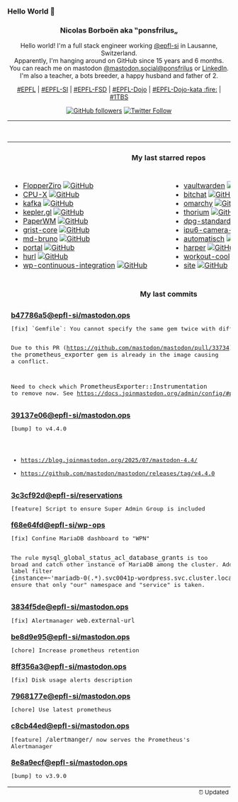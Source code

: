 ### Hello World 👋

<p align="center">
  <!-- use https://avatars.githubusercontent.com/u/176002?v=4 for your default github picture 
  <img src="https://raw.githubusercontent.com/ponsfrilus/ponsfrilus/master/img/ponsfrilus.png" title="Nicolas Borboën aka ‟ponsfrilus„" alt="Nicolas Borboën aka ‟ponsfrilus„" /> -->
  <h3 align="center">
    Nicolas Borboën aka ‟ponsfrilus„
  </h3>
  <p align="center">
    Hello world! I'm a full stack engineer working <a href="https://github.com/epfl-si">@epfl-si</a> in Lausanne, Switzerland.
    <br />Apparently, I'm hanging around on GitHub since 15 years and 6 months.
    <br />You can reach me on mastodon <a href="https://mastodon.social/@ponsfrilus" rel="me">@mastodon.social@ponsfrilus</a> or <a href="http://linkedin.com/in/nicolasborboen">LinkedIn</a>.
    <br />I'm also a teacher, a bots breeder, a happy husband and father of 2.
  </p>
  <p align="center">
    <a href="https://www.epfl.ch">#EPFL</a> | 
    <a href="https://github.com/epfl-si/">#EPFL-SI</a> | 
    <a href="https://github.com/epfl-fsd">#EPFL-FSD</a> | 
    <a href="https://github.com/topics/epfl-dojo">#EPFL-Dojo</a> | 
    <a href="https://github.com/topics/epfl-dojo-kata">#EPFL-Dojo-kata :fire:</a> | 
    <a href="https://en.wikipedia.org/wiki/Indentation_style#Variant:_1TBS_(OTBS)">#1TBS</a>
  </p>
  <p align="center">
    <a href="https://github.com/ponsfrilus"><img alt="GitHub followers" src="https://img.shields.io/github/followers/ponsfrilus?label=Follow%20me%20on%20github&style=social"></a>
    <a href="https://twitter.com/ponsfrilus"><img alt="Twitter Follow" src="https://img.shields.io/twitter/follow/ponsfrilus?label=follow%20me%20on%20twitter&style=social"></a>
  </p>
  </p><hr><table align="center">
<tr>
<td colspan="2" align="center"><h4>My last starred repos</h4></td>
</tr>
<tr>
<td valign="top">
<ul>
<li>
<a href="https://github.com/lraton/FlopperZiro" title="A Flipper Zero clone, but cheapest, DIY and simply Open Source, made with Arduino IDE" target="_blank">FlopperZiro</a>&nbsp;<a href="https://github.com/lraton/FlopperZiro" title="A Flipper Zero clone, but cheapest, DIY and simply Open Source, made with Arduino IDE" target="_blank"><img src="https://img.shields.io/github/stars/lraton/FlopperZiro?style=social" alt="GitHub"></a>
</li>
<li>
<a href="https://github.com/TheTumultuousUnicornOfDarkness/CPU-X" title="CPU-X is a Free software that gathers information on CPU, motherboard and more" target="_blank">CPU-X</a>&nbsp;<a href="https://github.com/TheTumultuousUnicornOfDarkness/CPU-X" title="CPU-X is a Free software that gathers information on CPU, motherboard and more" target="_blank"><img src="https://img.shields.io/github/stars/TheTumultuousUnicornOfDarkness/CPU-X?style=social" alt="GitHub"></a>
</li>
<li>
<a href="https://github.com/apache/kafka" title="Mirror of Apache Kafka" target="_blank">kafka</a>&nbsp;<a href="https://github.com/apache/kafka" title="Mirror of Apache Kafka" target="_blank"><img src="https://img.shields.io/github/stars/apache/kafka?style=social" alt="GitHub"></a>
</li>
<li>
<a href="https://github.com/keplergl/kepler.gl" title="Kepler.gl is a powerful open source geospatial analysis tool for large-scale data sets." target="_blank">kepler.gl</a>&nbsp;<a href="https://github.com/keplergl/kepler.gl" title="Kepler.gl is a powerful open source geospatial analysis tool for large-scale data sets." target="_blank"><img src="https://img.shields.io/github/stars/keplergl/kepler.gl?style=social" alt="GitHub"></a>
</li>
<li>
<a href="https://github.com/paperwm/PaperWM" title="Tiled scrollable window management for GNOME Shell" target="_blank">PaperWM</a>&nbsp;<a href="https://github.com/paperwm/PaperWM" title="Tiled scrollable window management for GNOME Shell" target="_blank"><img src="https://img.shields.io/github/stars/paperwm/PaperWM?style=social" alt="GitHub"></a>
</li>
<li>
<a href="https://github.com/gristlabs/grist-core" title="Grist is the evolution of spreadsheets." target="_blank">grist-core</a>&nbsp;<a href="https://github.com/gristlabs/grist-core" title="Grist is the evolution of spreadsheets." target="_blank"><img src="https://img.shields.io/github/stars/gristlabs/grist-core?style=social" alt="GitHub"></a>
</li>
<li>
<a href="https://github.com/epfl-si/md-bruno" title="Collection d'appels vers les APIs de l'équipe MD" target="_blank">md-bruno</a>&nbsp;<a href="https://github.com/epfl-si/md-bruno" title="Collection d'appels vers les APIs de l'équipe MD" target="_blank"><img src="https://img.shields.io/github/stars/epfl-si/md-bruno?style=social" alt="GitHub"></a>
</li>
<li>
<a href="https://github.com/kooked-ch/portal" title="null" target="_blank">portal</a>&nbsp;<a href="https://github.com/kooked-ch/portal" title="null" target="_blank"><img src="https://img.shields.io/github/stars/kooked-ch/portal?style=social" alt="GitHub"></a>
</li>
<li>
<a href="https://github.com/Orange-OpenSource/hurl" title="Hurl, run and test HTTP requests with plain text." target="_blank">hurl</a>&nbsp;<a href="https://github.com/Orange-OpenSource/hurl" title="Hurl, run and test HTTP requests with plain text." target="_blank"><img src="https://img.shields.io/github/stars/Orange-OpenSource/hurl?style=social" alt="GitHub"></a>
</li>
<li>
<a href="https://github.com/epfl-si/wp-continuous-integration" title="WP Continuous Integration for PR images builds with Tekton" target="_blank">wp-continuous-integration</a>&nbsp;<a href="https://github.com/epfl-si/wp-continuous-integration" title="WP Continuous Integration for PR images builds with Tekton" target="_blank"><img src="https://img.shields.io/github/stars/epfl-si/wp-continuous-integration?style=social" alt="GitHub"></a>
</li>
</ul>
<img width="450" height="1" /></td>
<td valign="top">
<ul>
<li>
<a href="https://github.com/dani-garcia/vaultwarden" title="Unofficial Bitwarden compatible server written in Rust, formerly known as bitwarden_rs" target="_blank">vaultwarden</a>&nbsp;<a href="https://github.com/dani-garcia/vaultwarden" title="Unofficial Bitwarden compatible server written in Rust, formerly known as bitwarden_rs" target="_blank"><img src="https://img.shields.io/github/stars/dani-garcia/vaultwarden?style=social" alt="GitHub"></a>
</li>
<li>
<a href="https://github.com/permissionlesstech/bitchat" title="bluetooth mesh chat, IRC vibes" target="_blank">bitchat</a>&nbsp;<a href="https://github.com/permissionlesstech/bitchat" title="bluetooth mesh chat, IRC vibes" target="_blank"><img src="https://img.shields.io/github/stars/permissionlesstech/bitchat?style=social" alt="GitHub"></a>
</li>
<li>
<a href="https://github.com/basecamp/omarchy" title="Opinionated Arch/Hyprland Setup" target="_blank">omarchy</a>&nbsp;<a href="https://github.com/basecamp/omarchy" title="Opinionated Arch/Hyprland Setup" target="_blank"><img src="https://img.shields.io/github/stars/basecamp/omarchy?style=social" alt="GitHub"></a>
</li>
<li>
<a href="https://github.com/Alex313031/thorium" title="Chromium fork named after radioactive element No. 90. Windows and MacOS/Raspi/Android/Special builds are in different repositories, links are towards the top of the README.md." target="_blank">thorium</a>&nbsp;<a href="https://github.com/Alex313031/thorium" title="Chromium fork named after radioactive element No. 90. Windows and MacOS/Raspi/Android/Special builds are in different repositories, links are towards the top of the README.md." target="_blank"><img src="https://img.shields.io/github/stars/Alex313031/thorium?style=social" alt="GitHub"></a>
</li>
<li>
<a href="https://github.com/DPGAlliance/dpg-standard" title="Digital Public Goods Standard" target="_blank">dpg-standard</a>&nbsp;<a href="https://github.com/DPGAlliance/dpg-standard" title="Digital Public Goods Standard" target="_blank"><img src="https://img.shields.io/github/stars/DPGAlliance/dpg-standard?style=social" alt="GitHub"></a>
</li>
<li>
<a href="https://github.com/intel/ipu6-camera-bins" title="null" target="_blank">ipu6-camera-bins</a>&nbsp;<a href="https://github.com/intel/ipu6-camera-bins" title="null" target="_blank"><img src="https://img.shields.io/github/stars/intel/ipu6-camera-bins?style=social" alt="GitHub"></a>
</li>
<li>
<a href="https://github.com/automatisch/automatisch" title="The open source Zapier alternative. Build workflow automation without spending time and money." target="_blank">automatisch</a>&nbsp;<a href="https://github.com/automatisch/automatisch" title="The open source Zapier alternative. Build workflow automation without spending time and money." target="_blank"><img src="https://img.shields.io/github/stars/automatisch/automatisch?style=social" alt="GitHub"></a>
</li>
<li>
<a href="https://github.com/Automattic/harper" title="Offline, privacy-first grammar checker. Fast, open-source, Rust-powered" target="_blank">harper</a>&nbsp;<a href="https://github.com/Automattic/harper" title="Offline, privacy-first grammar checker. Fast, open-source, Rust-powered" target="_blank"><img src="https://img.shields.io/github/stars/Automattic/harper?style=social" alt="GitHub"></a>
</li>
<li>
<a href="https://github.com/Snouzy/workout-cool" title="🏋 Modern open-source fitness coaching platform. Create workout plans, track progress, and access a comprehensive exercise database." target="_blank">workout-cool</a>&nbsp;<a href="https://github.com/Snouzy/workout-cool" title="🏋 Modern open-source fitness coaching platform. Create workout plans, track progress, and access a comprehensive exercise database." target="_blank"><img src="https://img.shields.io/github/stars/Snouzy/workout-cool?style=social" alt="GitHub"></a>
</li>
<li>
<a href="https://github.com/nohello-net/site" title="null" target="_blank">site</a>&nbsp;<a href="https://github.com/nohello-net/site" title="null" target="_blank"><img src="https://img.shields.io/github/stars/nohello-net/site?style=social" alt="GitHub"></a>
</li>
</ul>
<img width="450" height="1" /></td>
</tr>
<tr>
<td colspan="2" align="center"><h4>My last commits</h4></td>
</tr>
<tr>
        <td colspan="2">
          <div><strong><a href="https://api.github.com/repos/epfl-si/mastodon.ops/commits/b47786a53dd9f69bfc50454690b6614b329412c2" title="2025-07-08T20:18:29.000+02:00" target="_blank">b47786a5</a><a href="https://github.com/epfl-si">@epfl-si</a><a href="https://github.com/epfl-si/mastodon.ops" title="Mastodon server of EPFL">/mastodon.ops</a></strong></div>
          <pre>[fix] `Gemfile`: You cannot specify the same gem twice with different version requirements.

Due to this PR (https://github.com/mastodon/mastodon/pull/33734), the 
`prometheus_exporter` gem is already in the image causing a conflict.

Need to check which `PrometheusExporter::Instrumentation` to remove now. 
See https://docs.joinmastodon.org/admin/config/#prometheus</pre>
        </td>
        </tr><tr>
        <td colspan="2">
          <div><strong><a href="https://api.github.com/repos/epfl-si/mastodon.ops/commits/39137e06ba8d0365224747ba9ad0b37cedc4190c" title="2025-07-08T19:54:09.000+02:00" target="_blank">39137e06</a><a href="https://github.com/epfl-si">@epfl-si</a><a href="https://github.com/epfl-si/mastodon.ops" title="Mastodon server of EPFL">/mastodon.ops</a></strong></div>
          <pre>[bump] to v4.4.0

- https://blog.joinmastodon.org/2025/07/mastodon-4.4/
- https://github.com/mastodon/mastodon/releases/tag/v4.4.0</pre>
        </td>
        </tr><tr>
        <td colspan="2">
          <div><strong><a href="https://api.github.com/repos/epfl-si/reservations/commits/3c3cf92dfab0567682b2201c119d7c934b0948cc" title="2025-07-08T16:18:38.000+02:00" target="_blank">3c3cf92d</a><a href="https://github.com/epfl-si">@epfl-si</a><a href="https://github.com/epfl-si/reservations" title="Source code for the reservations.epfl.ch Web app">/reservations</a></strong></div>
          <pre>[feature] Script to ensure Super Admin Group is included</pre>
        </td>
        </tr><tr>
        <td colspan="2">
          <div><strong><a href="https://api.github.com/repos/epfl-si/wp-ops/commits/f68e64fd8df766d697e3966dcc89ef656df10eb6" title="2025-07-07T18:23:37.000+02:00" target="_blank">f68e64fd</a><a href="https://github.com/epfl-si">@epfl-si</a><a href="https://github.com/epfl-si/wp-ops" title="DevOps infrastructure for the WordPress-at-EFPL project">/wp-ops</a></strong></div>
          <pre>[fix] Confine MariaDB dashboard to "WPN"

The rule `mysql_global_status_acl_database_grants` is too broad and 
catch other instance of MariaDB among the cluster. Adding the label 
filter 
`{instance=~'mariadb-0(.*).svc0041p-wordpress.svc.cluster.local'}` 
ensure that only "our" namespace and "service" is taken.</pre>
        </td>
        </tr><tr>
        <td colspan="2">
          <div><strong><a href="https://api.github.com/repos/epfl-si/mastodon.ops/commits/3834f5de64772a9f4a3e169f68ecd86c0d41619c" title="2025-07-06T00:16:14.000+02:00" target="_blank">3834f5de</a><a href="https://github.com/epfl-si">@epfl-si</a><a href="https://github.com/epfl-si/mastodon.ops" title="Mastodon server of EPFL">/mastodon.ops</a></strong></div>
          <pre>[fix] Alertmanager `web.external-url`</pre>
        </td>
        </tr><tr>
        <td colspan="2">
          <div><strong><a href="https://api.github.com/repos/epfl-si/mastodon.ops/commits/be8d9e9558f551ad0cb63cf6d583a2a89e9aec51" title="2025-07-05T23:59:16.000+02:00" target="_blank">be8d9e95</a><a href="https://github.com/epfl-si">@epfl-si</a><a href="https://github.com/epfl-si/mastodon.ops" title="Mastodon server of EPFL">/mastodon.ops</a></strong></div>
          <pre>[chore] Increase prometheus retention</pre>
        </td>
        </tr><tr>
        <td colspan="2">
          <div><strong><a href="https://api.github.com/repos/epfl-si/mastodon.ops/commits/8ff356a3718e7667777fadc2a1891a23d50ce223" title="2025-07-05T23:59:03.000+02:00" target="_blank">8ff356a3</a><a href="https://github.com/epfl-si">@epfl-si</a><a href="https://github.com/epfl-si/mastodon.ops" title="Mastodon server of EPFL">/mastodon.ops</a></strong></div>
          <pre>[fix] Disk usage alerts description</pre>
        </td>
        </tr><tr>
        <td colspan="2">
          <div><strong><a href="https://api.github.com/repos/epfl-si/mastodon.ops/commits/7968177ee039825a9caf8b193e3cbe1801316492" title="2025-07-05T23:58:35.000+02:00" target="_blank">7968177e</a><a href="https://github.com/epfl-si">@epfl-si</a><a href="https://github.com/epfl-si/mastodon.ops" title="Mastodon server of EPFL">/mastodon.ops</a></strong></div>
          <pre>[chore] Use latest prometheus</pre>
        </td>
        </tr><tr>
        <td colspan="2">
          <div><strong><a href="https://api.github.com/repos/epfl-si/mastodon.ops/commits/c8cb44ed45e515bf81bfdae895f10c420b7c2a93" title="2025-07-05T23:58:15.000+02:00" target="_blank">c8cb44ed</a><a href="https://github.com/epfl-si">@epfl-si</a><a href="https://github.com/epfl-si/mastodon.ops" title="Mastodon server of EPFL">/mastodon.ops</a></strong></div>
          <pre>[feature] `/alertmanger/` now serves the Prometheus's Alertmanager</pre>
        </td>
        </tr><tr>
        <td colspan="2">
          <div><strong><a href="https://api.github.com/repos/epfl-si/mastodon.ops/commits/8e8a9ecf62305dcc12299f297b6ec5e3082b6b40" title="2025-07-05T23:30:31.000+02:00" target="_blank">8e8a9ecf</a><a href="https://github.com/epfl-si">@epfl-si</a><a href="https://github.com/epfl-si/mastodon.ops" title="Mastodon server of EPFL">/mastodon.ops</a></strong></div>
          <pre>[bump] to v3.9.0</pre>
        </td>
        </tr><tfoot>
<tr>
<td colspan="2" align="right">
<img width="900" height="1" />
<small>⏰ Updated on Fri, 11 Jul 2025 13:52:03 GMT</small>
</td>
</tr>
</tfoot>
<br />
</table>
